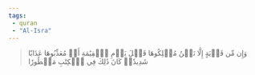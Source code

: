 ```yaml
---
tags: 
 - quran 
 - "Al-Isra"
---
```


> وَإِن مِّن قَرۡيَةٍ إِلَّا نَحۡنُ مُهۡلِكُوهَا قَبۡلَ يَوۡمِ ٱلۡقِيَٰمَةِ أَوۡ مُعَذِّبُوهَا عَذَابٗا شَدِيدٗاۚ كَانَ ذَٰلِكَ فِي ٱلۡكِتَٰبِ مَسۡطُورٗا
